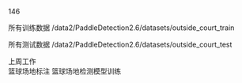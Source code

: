 146

所有训练数据
/data2/PaddleDetection2.6/datasets/outside_court_train

所有测试数据
/data2/PaddleDetection2.6/datasets/outside_court_test



上周工作  
篮球场地标注
篮球场地检测模型训练